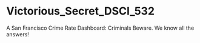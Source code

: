 # Victorious_Secret_DSCI_532
A San Francisco Crime Rate Dashboard: Criminals Beware. We know all the answers!
